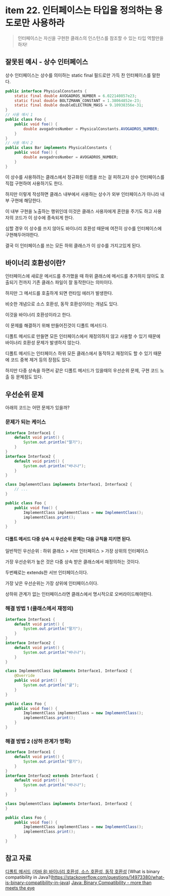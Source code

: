 # item 22. 인터페이스는 타입을 정의하는 용도로만 사용하라

> 인터페이스는 자신을 구현한 클래스의 인스턴스를 참조할 수 있는 타입 역할만을 하자!

## 잘못된 예시 - 상수 인터페이스

상수 인터페이스는 상수를 의미하는 static final 필드로만 가득 찬 인터페이스를 말한다. 

```java
public interface PhysicalConstants {
    static final double AVOGADROS_NUMBER = 6.022140857e23;
    static final double BOLTZMANN_CONSTANT = 1.38064852e-23;
    static final double doubleELECTRON_MASS = 9.10938356e-31;
}
// 사용 예시 1
public class Foo {
    public void foo() {
        double avogadrosNumber = PhysicalConstants.AVOGADROS_NUMBER;
    }
}
// 사용 예시 2
public class Bar implements PhysicalConstants {
    public void foo() {
        double avogadrosNumber = AVOGADROS_NUMBER;
    }
}
```

이 상수를 사용하려는 클래스에서 정규화된 이름을 쓰는 걸 피하고자 상수 인터페이스를 직접 구현하여 사용하기도 한다.

하지만 이렇게 작성하면 클래스 내부에서 사용하는 상수가 외부 인터페이스가 아니라 내부 구현에 해당한다.

이 내부 구현을 노출하는 행위인데 이것은 클래스 사용자에게 혼란을 주기도 하고 사용자의 코드가 이 상수에 종속되게 한다.

심할 경우 이 상수를 쓰지 않아도 바이너리 호환성 때문에 여전히 상수를 인터페이스에 구현해두어야한다.

결국 이 인터페이스를 쓰는 모든 하위 클래스가 이 상수를 가지고있게 된다.

## 바이너리 호환성이란?

인터페이스에 새로운 메서드를 추가했을 때 하위 클래스에 메서드를 추가하지 않아도 호출되기 전까지 기존 클래스 파일이 잘 동작한다는 의미이다.

하지만 그 메서드를 호출하게 되면 런타임 에러가 발생한다.

비슷한 개념으로 소스 호환성, 동작 호환성이라는 개념도 있다.

이것을 바이너리 호환성이라고 한다.

이 문제를 해결하기 위해 만들어진것이 디폴트 메서드다.

디폴트 메서드로 만들면 모든 인터페이스에서 재정의하지 않고 사용할 수 있기 때문에 바이너리 호환성 문제가 발생하지 않는다.

디폴트 메서드는 인터페이스 하위 모든 클래스에서 동작하고 재정의도 할 수 있기 때문에 코드 중복 제거 등의 장점도 있다.

하지만 다중 상속을 하면서 같은 디폴트 메서드가 있을때의 우선순위 문제, 구현 코드 노출 등 문제점도 있다.

## 우선순위 문제

아래의 코드는 어떤 문제가 있을까?

### 문제가 되는 케이스
```java
interface Interface1 {
    default void print() {
        System.out.println("딸기");
    }
}
interface Interface2 {
    default void print() {
        System.out.println("바나나");
    }
}

class ImplementClass implements Interface1, Interface2 {
    // ...
}

public class Foo {
    public void foo() {
        ImplementClass implementClass = new ImplementClass();
        implementClass.print();
    }
}
```

#### 디폴트 메서드 다중 상속 시 우선순위 문제는 다음 규칙을 지키면 된다.

일반적인 우선순위 : 하위 클래스 > 서브 인터페이스 > 가장 상위의 인터페이스

가장 우선순위가 높은 것은 다중 상속 받은 클래스에서 재정의하는 것이다.

두번째로는 extends한 서브 인터페이스이다.

가장 낮은 우선순위는 가장 상위에 인터페이스이다.

상하위 관계가 없는 인터페이스라면 클래스에서 명시적으로 오버라이드해야한다.

### 해결 방법 1 (클래스에서 재정의)
```java
interface Interface1 {
    default void print() {
        System.out.println("딸기");
    }
}
interface Interface2 {
    default void print() {
        System.out.println("바나나");
    }
}

class ImplementClass implements Interface1, Interface2 {
    @Override
    public void print() {
        System.out.println("귤");
    }
}

public class Foo {
    public void foo() {
        ImplementClass implementClass = new ImplementClass();
        implementClass.print();
    }
}
```

### 해결 방법 2 (상하 관계가 명확)
```java
interface Interface1 {
    default void print() {
        System.out.println("딸기");
    }
}
interface Interface2 extends Interface1 {
    default void print() {
        System.out.println("바나나");
    }
}

class ImplementClass implements Interface1, Interface2 {
}

public class Foo {
    public void foo() {
        ImplementClass implementClass = new ImplementClass();
        implementClass.print();
    }
}
```

## 참고 자료
[디폴트 메서드](https://samba-java.tistory.com/22)
[(자바 8) 바이너리 호환성, 소스 호환성, 동작 호환성](http://clearpal7.blogspot.com/2017/03/8_56.html)
[What is binary compatibility in Java?(https://stackoverflow.com/questions/14973380/what-is-binary-compatibility-in-java)
[Java: Binary Compatibility - more than meets the eye](http://codefhtagn.blogspot.com/2010/11/java-binary-compatibility-more-than.html)
